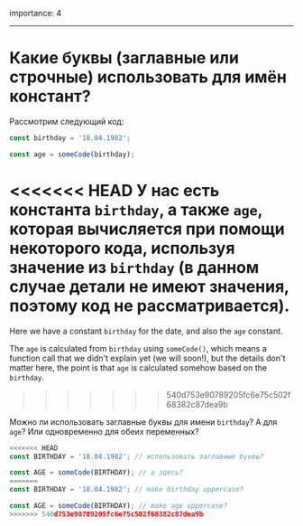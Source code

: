 importance: 4

---

# Какие буквы (заглавные или строчные) использовать для имён констант?

Рассмотрим следующий код:

```js
const birthday = '18.04.1982';

const age = someCode(birthday);
```

<<<<<<< HEAD
У нас есть константа `birthday`, а также `age`, которая вычисляется при помощи некоторого кода, используя значение из `birthday` (в данном случае детали не имеют значения, поэтому код не рассматривается).
=======
Here we have a constant `birthday` for the date, and also the `age` constant.

The `age` is calculated from `birthday` using `someCode()`, which means a function call that we didn't explain yet (we will soon!), but the details don't matter here, the point is that `age` is calculated somehow based on the `birthday`.
>>>>>>> 540d753e90789205fc6e75c502f68382c87dea9b

Можно ли использовать заглавные буквы для имени `birthday`? А для `age`? Или одновременно для обеих переменных?

```js
<<<<<<< HEAD
const BIRTHDAY = '18.04.1982'; // использовать заглавные буквы?

const AGE = someCode(BIRTHDAY); // а здесь?
=======
const BIRTHDAY = '18.04.1982'; // make birthday uppercase?

const AGE = someCode(BIRTHDAY); // make age uppercase?
>>>>>>> 540d753e90789205fc6e75c502f68382c87dea9b
```
